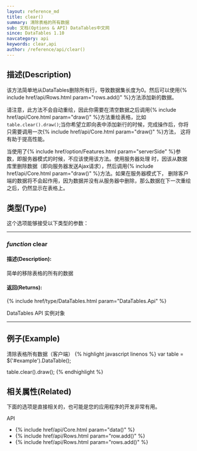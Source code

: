 ```yaml
---
layout: reference_md
title: clear()
summary: 清除表格的所有数据
sub: 文档(Options & API) DataTables中文网
since: DataTables 1.10
navcategory: api
keywords: clear,api
author: /reference/api/clear()
---
```



## 描述(Description)
该方法简单地从DataTables删除所有行，导致数据集长度为0。然后可以使用{% include href/api/Rows.html param="rows.add()" %}方法添加新的数据。

请注意，此方法不会自动重绘，因此你需要在清空数据之后调用{% include href/api/Core.html param="draw()" %}方法重绘表格，比如
`table.clear().draw()`;当你希望立即向表中添加新行的时候，完成操作后，你将只需要调用一次{% include href/api/Core.html param="draw()" %}方法，
这将有助于提高性能。

当使用了{% include href/option/Features.html param="serverSide" %}参数，即服务器模式的时候，不应该使用该方法。使用服务器处理
时，因该从数据库里删除数据（即向服务器发送Ajax请求），然后调用{% include href/api/Core.html param="draw()" %}方法。如果在服务器模式下，
删除客户端的数据将不会起作用，因为数据并没有从服务器中删除，那么数据在下一次重绘之后，仍然显示在表格上。


## 类型(Type)
这个选项能够接受以下类型的参数：

---
    
### _function_ **clear**   

#### 描述(Description):
简单的移除表格的所有的数据

#### 返回(Returns):

{% include href/type/DataTables.html param="DataTables.Api" %}


DataTables API 实例对象

--- 
    
## 例子(Example)

清除表格所有数据（客户端）
{% highlight javascript linenos %}
var table = $('#example').DataTable();
 
table.clear().draw();
{% endhighlight %}



## 相关属性(Related)
下面的选项是直接相关的，也可能是您的应用程序的开发非常有用。

API

- {% include href/api/Core.html param="data()" %}
- {% include href/api/Rows.html param="row.add()" %}
- {% include href/api/Rows.html param="rows.add()" %}

